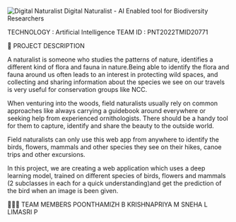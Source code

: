 ![Digital Naturalist](https://user-images.githubusercontent.com/114243712/202372743-688a9310-d23e-45da-bcf2-4518781dafaf.png)
Digital Naturalist - AI Enabled tool for Biodiversity Researchers


TECHNOLOGY : Artificial Intelligence
TEAM ID : PNT2022TMID20771


📒 PROJECT DESCRIPTION
 
   A naturalist is someone who studies the patterns of nature, identifies a different kind of flora and fauna in nature.Being able to identify the flora and fauna around us often leads to an interest in protecting wild spaces, and collecting and sharing information about the species we see on our travels is very useful for conservation groups like NCC.

When venturing into the woods, field naturalists usually rely on common approaches like always carrying a guidebook around everywhere or seeking help from experienced ornithologists. There should be a handy tool for them to capture, identify and share the beauty to the outside world.

Field naturalists can only use this web app from anywhere to identify the birds, flowers, mammals and other species they see on their hikes, canoe trips and other excursions.

In this project, we are creating a web application which uses a deep learning model, trained on different species of birds, flowers and mammals (2 subclasses in each for a quick understanding)and get the prediction of the bird when an image is been given.


🧑🏻‍🦰 TEAM MEMBERS
POONTHAMIZH B 
KRISHNAPRIYA M 
SNEHA L
LIMASRI P


